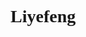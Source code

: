 # Liyefeng
<!DOCTYPE html>
<html>
	<head>
		<meta charset="utf-8" />
		<title>杜昊天  学习总结</title>
		<style>
		    *{margin:0 ;padding: 0;font-family: "微软雅黑";list-style: none;}
			#header{width: 100%;background-color: lightseagreen;}
			.header_in{
				width: 1230px;
				margin: 0 auto;
				padding: 10px 0;
				color: #fff;
			}
			.header_in>h1{
				margin-left: 10px 30px;
				text-align: center;
			}
			.header_in>h2{
				margin-left: 12px 0;
			}
			.header_in>h6{

				margin-left: 10px 30px;
				text-align: right;
			}
			#main{width: 1130px;margin: 0 auto;overflow: hidden;background-color: snow;}
			.main_left{width: 500px;margin: 40px 40px;float: left;background-color: #fff;}
			.main_left>h3{text-indent: 2em;margin: 30px 0 30px;}
			.main_left>ul>li{text-indent: 4em;margin: 30px 0 30px;}
			#bottom{width: 100%;background-color: lightseagreen;position: absolute;bottom: 0;height: 40px;}
		</style>
	</head>
	<body>
		<div id="header">
			<div class="header_in">  
				<h2>杜昊天</h2>
				<h1>— &nbsp学习总结&nbsp —</h1>
				<h6>——— learning summary</h6>
			</div>
			
	   </div>
	   <div id="main">
	   	 <div class="main_left">
	   		<h3>— 目录 —</h3>
	   		<ul>
	   			<li><a href="2017.1.09.html"  target="_blank">2017.1.09 软件总结</a></li>
	   			<li><a href="2017.1.10.html"  target="_blank">2017.1.10 js复习 域名总结</a></li>
	   			<li><a href="2017.1.11.html"  target="_blank">2017.1.11 函数原型及原型链 构造函数</a></li>
	   			<li><a href="2017.1.12总结.html"  target="_blank">2017.1.12 内置对象</a></li>
	   			<li><a href="2017.2.6.html"  target="_blank">2017.2.6 AJAX</a></li>
				<li><a href="2017.2.7.html"  target="_blank">2017.2.7 jQuery</a></li>
	   		</ul>
	   	 </div>
			
	   </div>
	   <div id="bottom">
				
	   </div>
	   
	   
	   
	</body>
</html>
